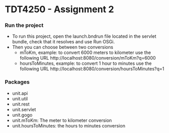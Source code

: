 # TDT4250 - Assignment 2

### Run the project
* To run this project, open the launch.bndrun file located in the servlet bundle, check that it resolves and use Run OSGi.
* Then you can choose between two conversions
  * mToKm, example: to convert 6000 meters to kilometer use the following URL http://localhost:8080/conversion/mToKm?q=6000
  * hoursToMinutes, example: to convert 1 hour to minutes use the following URL http://localhost:8080/conversion/hoursToMinutes?q=1
  
### Packages
* unit.api
* unit.util
* unit.rest
* unit.servlet
* unit.gogo
* unit.mToKm: The meter to kilometer conversion
* unit.hoursToMinutes: the hours to minutes conversion

